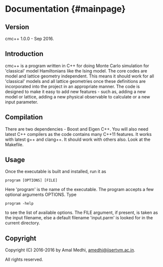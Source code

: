 Documentation                                               {#mainpage}
=============

Version
-------
cmc++ 1.0.0 - Sep 2016.

Introduction
------------

cmc++ is a program written in C++ for doing Monte Carlo simulation for 
'classical' model Hamiltonians like the Ising model. 
The core codes are model and lattice geometry independent. This means 
it should work for all 'classical' models and all lattice geometries once 
these definitions are incorporated into the project in an appropriate manner. 
The code is designed 
to make it easy to add new features - such as, adding a new model or lattice, 
adding a new physical observable to calculate or a new input parameter.

Compilation
------------

There are two dependencies - Boost and Eigen C++. You will also need 
latest C++ compilers as the code contains many C++11 features. It works with
latest g++ and clang++. It should work with others also. Look at the Makefile.

Usage
-----
Once the executable is built and installed, run it as 

	program [OPTIONS] [FILE]  

Here 'program' is the name of the executable.  The program accepts a few 
optional arguments OPTIONS. Type 

	program -help

to see the list of available options. The FILE argument, if present, 
is taken as the input filename, else a default filename 'input.parm' is 
looked for in the current directory.  

Copyright 
---------
Copyright (C) 2016-2016 by Amal Medhi, <amedhi@iisertvm.ac.in>.

All rights reserved.
